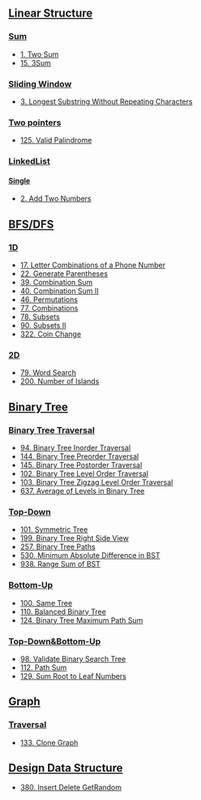 ## [Linear Structure]()

### [Sum]()
* [1. Two Sum]()
* [15. 3Sum]()

### [Sliding Window]()

* [3. Longest Substring Without Repeating Characters]()

### [Two pointers]()

* [125. Valid Palindrome]()

### [LinkedList]()

#### [Single]()

* [2. Add Two Numbers]()

## [BFS/DFS](https://github.com/whshty/Algorithms-Cpp/tree/master/Solution/BFS%20%26%20DFS)

### [1D](https://github.com/whshty/Algorithms-Cpp/tree/master/Solution/BFS%20%26%20DFS/1D) 

* [17. Letter Combinations of a Phone Number]()
* [22. Generate Parentheses](https://github.com/whshty/Algorithms-Cpp/tree/master/Solution/BFS%20%26%20DFS/1D/22.%20Generate%20Parentheses)
* [39. Combination Sum]()
* [40. Combination Sum II]()
* [46. Permutations]()
* [77. Combinations]()
* [78. Subsets]()
* [90. Subsets II]()
* [322. Coin Change]()

### [2D]() 

* [79. Word Search]()
* [200. Number of Islands]()

## [Binary Tree](https://github.com/whshty/Algorithms-Cpp/tree/master/Solution/Binary%20Tree) 



### [Binary Tree Traversal](https://github.com/whshty/Algorithms-Cpp/tree/master/Solution/Binary%20Tree/Binary%20Tree%20Traversal)

* [94. Binary Tree Inorder Traversal](https://github.com/whshty/Algorithms-Cpp/tree/master/Solution/Binary%20Tree/Binary%20Tree%20Traversal/94.%20Binary%20Tree%20Inorder%20Traversal)
* [144. Binary Tree Preorder Traversal](https://github.com/whshty/Algorithms-Cpp/tree/master/Solution/Binary%20Tree/Binary%20Tree%20Traversal/145.%20Binary%20Tree%20Postorder%20Traversal)
* [145. Binary Tree Postorder Traversal](https://github.com/whshty/Algorithms-Cpp/tree/master/Solution/Binary%20Tree/Binary%20Tree%20Traversal/145.%20Binary%20Tree%20Postorder%20Traversal)
* [102. Binary Tree Level Order Traversal]()
* [103. Binary Tree Zigzag Level Order Traversal]()
* [637. Average of Levels in Binary Tree]()


### [Top-Down](https://github.com/whshty/Algorithms-Cpp/tree/master/Solution/Binary%20Tree/Top-Down)

* [101. Symmetric Tree]()
* [199. Binary Tree Right Side View]()
* [257. Binary Tree Paths]()
* [530. Minimum Absolute Difference in BST]()
* [938. Range Sum of BST]()

### [Bottom-Up](https://github.com/whshty/Algorithms-Cpp/tree/master/Solution/Binary%20Tree/Bottom-Up)

* [100. Same Tree]()
* [110. Balanced Binary Tree]()
* [124. Binary Tree Maximum Path Sum]()


### [Top-Down&Bottom-Up](https://github.com/whshty/Algorithms-Cpp/tree/master/Solution/Binary%20Tree/Top-Down%26Bottom-Up)
* [98. Validate Binary Search Tree]()
* [112. Path Sum]()
* [129. Sum Root to Leaf Numbers]()




## [Graph]()

### [Traversal]()

* [133. Clone Graph]()

## [Design Data Structure]()

* [380. Insert Delete GetRandom]()
